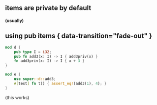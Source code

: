 ## items are private by default

#### (usually)

## using pub items  { data-transition="fade-out" }

```rust
mod d {
    pub type I = i32;
	pub fn add3(x: I) -> I { add3priv(x) }
	fn add3priv(x: I) -> I { x + 3 }
}
```
<!-- -->
```rust
mod e {
	use super::d::add3;
	#[test] fn t() { assert_eq!(add3(1), 4); }
}
```

(this works)
